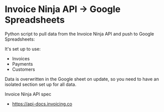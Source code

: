 # Invoice Ninja API -> Google Spreadsheets


Python script to pull data from the Invoice Ninja API and push to Google Spreadsheets:

It's set up to use:
* Invoices
* Payments
* Customers

Data is overwritten in the Google sheet on update, so you need to have an isolated section set up for all data.

Invoice Ninja API spec

* https://api-docs.invoicing.co